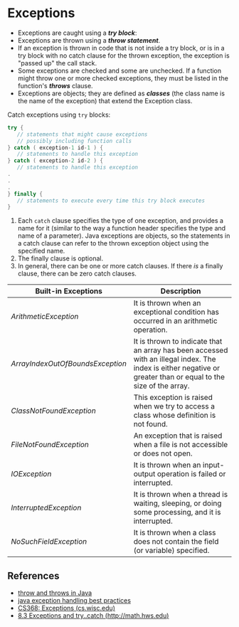 # Exceptions

* Exceptions are caught using a ***try block***:
* Exceptions are thrown using a ***throw statement***.
* If an exception is thrown in code that is not inside a try block, or is in a try block with no catch clause for the thrown exception, the exception is "passed up" the call stack.
* Some exceptions are checked and some are unchecked. If a function might throw one or more checked exceptions, they must be listed in the function's ***throws*** clause.
* Exceptions are objects; they are defined as ***classes*** (the class name is the name of the exception) that extend the Exception class.

Catch exceptions using `try` blocks:
```java
try {
   // statements that might cause exceptions
   // possibly including function calls
} catch ( exception-1 id-1 ) {
   // statements to handle this exception 
} catch ( exception-2 id-2 ) {
   // statements to handle this exception 
.
.
.
} finally {
   // statements to execute every time this try block executes
}
```

1.  Each `catch` clause specifies the type of one exception, and provides a name for it (similar to the way a function header specifies the type and name of a parameter). Java exceptions are objects, so the statements in a catch clause can refer to the thrown exception object using the specified name.
2.  The finally clause is optional.
3.  In general, there can be one or more catch clauses. If there *is* a finally clause, there can be zero catch clauses.

| Built-in Exceptions              | Description                                                                                                                                                     |
| -------------------------------- | --------------------------------------------------------------------------------------------------------------------------------------------------------------- |
| *ArithmeticException*            | It is thrown when an exceptional condition has occurred in an arithmetic operation.                                                                             |
| *ArrayIndexOutOfBoundsException* | It is thrown to indicate that an array has been accessed with an illegal index. The index is either negative or greater than or equal to the size of the array. |
| *ClassNotFoundException*         | This exception is raised when we try to access a class whose definition is not found.                                                                           |
| *FileNotFoundException*          | An exception that is raised when a file is not accessible or does not open.                                                                                     |
| *IOException*                    | It is thrown when an input-output operation is failed or interrupted.                                                                                           |
| *InterruptedException*           | It is thrown when a thread is waiting, sleeping, or doing some processing, and it is interrupted.                                                               |
| *NoSuchFieldException*           | It is thrown when a class does not contain the field (or variable) specified.                                                                                   |



## References
* [throw and throws in Java](https://www.geeksforgeeks.org/throw-throws-java/)
* [java exception handling best practices](https://howtodoinjava.com/best-practices/java-exception-handling-best-practices/)
* [CS368: Exceptions (cs.wisc.edu)](http://pages.cs.wisc.edu/~hasti/cs368/JavaTutorial/NOTES/Exceptions.html)
* [8.3 Exceptions and try..catch (http://math.hws.edu)](http://math.hws.edu/javanotes/c8/s3.html)